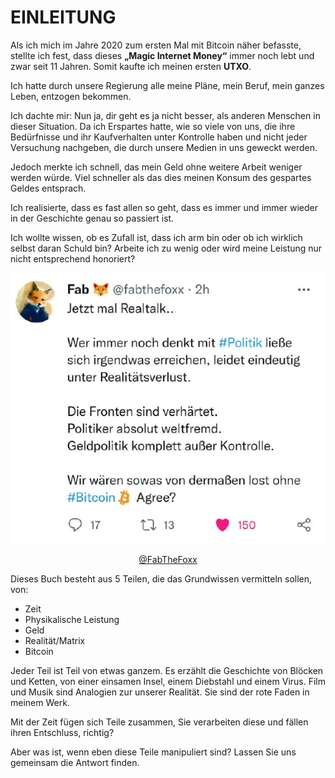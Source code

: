 # EINLEITUNG

Als ich mich im Jahre 2020 zum ersten Mal mit Bitcoin näher befasste, stellte ich fest, dass dieses **„Magic
Internet Money“** immer noch lebt und zwar seit 11
Jahren. Somit kaufte ich meinen ersten **UTXO**.

Ich hatte durch unsere Regierung alle meine Pläne, mein Beruf, mein ganzes Leben, entzogen bekommen.

Ich dachte mir: Nun ja, dir geht es ja nicht besser, als
anderen Menschen in dieser Situation. Da ich Erspartes hatte, wie so viele von uns, die ihre Bedürfnisse und ihr Kaufverhalten unter Kontrolle haben und nicht jeder Versuchung nachgeben, die durch unsere Medien in uns geweckt werden.

Jedoch merkte ich schnell, das mein Geld ohne weitere Arbeit weniger werden würde. Viel schneller als das dies meinen Konsum des gespartes Geldes entsprach.

Ich realisierte, dass es fast allen so geht, dass es
immer und immer wieder in der Geschichte genau
so passiert ist.

Ich wollte wissen, ob es Zufall ist, dass ich arm bin oder ob ich wirklich selbst daran Schuld bin? Arbeite ich zu wenig oder wird meine Leistung nur nicht entsprechend honoriert?

<center>

![Alt text](assets/fabthefoxx.png)

[@FabTheFoxx](https://twitter.com/FabTheFoxx)

</center>

Dieses Buch besteht aus 5 Teilen, die das Grundwissen vermitteln sollen, von:

- Zeit
- Physikalische Leistung
- Geld
- Realität/Matrix
- Bitcoin

Jeder Teil ist Teil von etwas ganzem. Es erzählt die Geschichte von Blöcken und Ketten, von einer einsamen Insel, einem Diebstahl und einem Virus. Film und Musik sind Analogien zur
unserer Realität. Sie sind der rote Faden in meinem Werk.

Mit der Zeit fügen sich Teile zusammen, Sie verarbeiten diese und fällen ihren Entschluss, richtig?

Aber was ist, wenn eben diese Teile manipuliert sind? Lassen Sie uns gemeinsam die Antwort finden.

